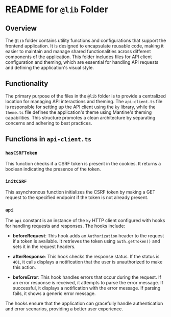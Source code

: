 # README for `@lib` Folder

## Overview

The `@lib` folder contains utility functions and configurations that support the frontend application. It is designed to encapsulate reusable code, making it easier to maintain and manage shared functionalities across different components of the application. This folder includes files for API client configuration and theming, which are essential for handling API requests and defining the application's visual style.

## Functionality

The primary purpose of the files in the `@lib` folder is to provide a centralized location for managing API interactions and theming. The `api-client.ts` file is responsible for setting up the API client using the `ky` library, while the `theme.ts` file defines the application's theme using Mantine's theming capabilities. This structure promotes a clean architecture by separating concerns and adhering to best practices.

## Functions in `api-client.ts`

### `hasCSRFToken`

This function checks if a CSRF token is present in the cookies. It returns a boolean indicating the presence of the token.

### `initCSRF`

This asynchronous function initializes the CSRF token by making a GET request to the specified endpoint if the token is not already present.

### `api`

The `api` constant is an instance of the `ky` HTTP client configured with hooks for handling requests and responses. The hooks include:

- **beforeRequest**: This hook adds an `Authorization` header to the request if a token is available. It retrieves the token using `auth.getToken()` and sets it in the request headers.

- **afterResponse**: This hook checks the response status. If the status is `401`, it calls displays a notification that the user is unauthorized to make this action.

- **beforeError**: This hook handles errors that occur during the request. If an error response is received, it attempts to parse the error message. If successful, it displays a notification with the error message. If parsing fails, it shows a generic error message.

The hooks ensure that the application can gracefully handle authentication and error scenarios, providing a better user experience.

